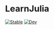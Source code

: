 # LearnJulia

[![Stable](https://img.shields.io/badge/docs-stable-blue.svg)](https://BradLyman.github.io/LearnJulia.jl/stable)
[![Dev](https://img.shields.io/badge/docs-dev-blue.svg)](https://BradLyman.github.io/LearnJulia.jl/dev)
